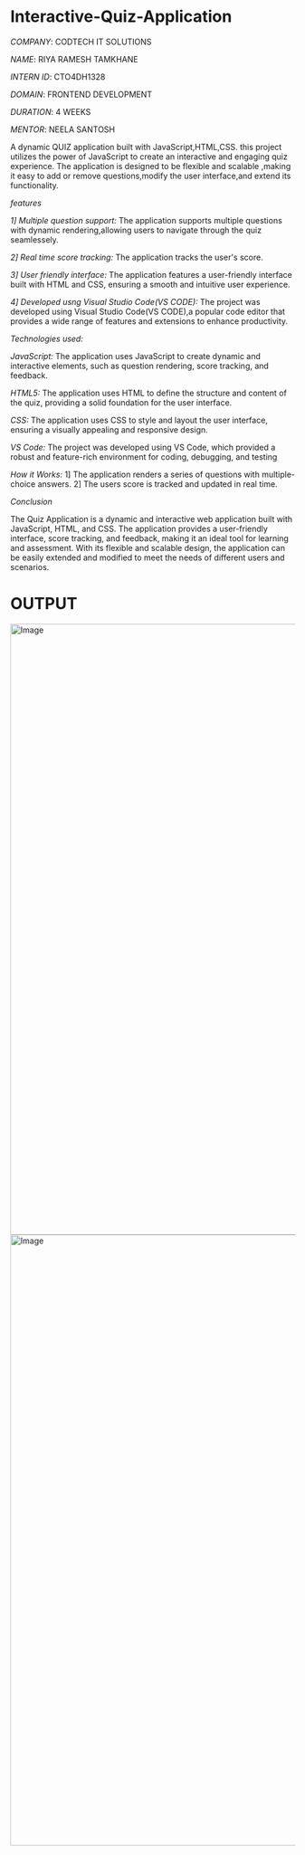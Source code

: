 # Interactive-Quiz-Application

*COMPANY*:  CODTECH IT SOLUTIONS

 *NAME*:  RIYA RAMESH TAMKHANE

*INTERN ID*: CTO4DH1328

*DOMAIN*:  FRONTEND DEVELOPMENT

*DURATION*:  4 WEEKS

*MENTOR*:  NEELA SANTOSH

A dynamic QUIZ application built with JavaScript,HTML,CSS.
this project utilizes the power of JavaScript to create an
interactive and engaging quiz experience. The application is
designed to be flexible and scalable ,making it easy to add or
remove questions,modify the user interface,and extend its functionality.

*features*

*1] Multiple question support:* 
The application supports multiple questions with dynamic rendering,allowing users to 
navigate through the quiz seamlessely.

*2] Real time score tracking:*
The application tracks the user's score.

*3] User friendly interface:*
The application features a user-friendly interface built with HTML and CSS,
ensuring a smooth and intuitive user experience.

*4] Developed usng Visual Studio Code(VS CODE):*
The project was developed using Visual Studio Code(VS CODE),a popular code editor that
provides a wide range of features and extensions  to enhance productivity.

*Technologies used:*

*JavaScript:* 
The application uses JavaScript to create dynamic and interactive elements, such as question rendering, score tracking, and feedback.

*HTML5:* 
The application uses HTML to define the structure and content of the quiz, providing a solid foundation for the user interface.

*CSS:* 
The application uses CSS to style and layout the user interface, ensuring a visually appealing and responsive design.

*VS Code:* 
The project was developed using VS Code, which provided a robust and feature-rich environment for coding, debugging, and testing

*How it Works:*
1] The application renders a series of questions with multiple-choice answers.
2] The users score is tracked and updated in real time.

*Conclusion*

The Quiz Application is a dynamic and interactive web application built with JavaScript, HTML, and CSS. The application 
provides a user-friendly interface, score tracking, and feedback, making it an ideal tool for learning and assessment.
With its flexible and scalable design, the application can be easily extended and modified to meet the needs of different users and scenarios.

# OUTPUT

<img width="1920" height="1080" alt="Image" src="https://github.com/user-attachments/assets/d5b37515-fa6f-4721-8cd5-6e4d7bcd6fc1" />

<img width="1920" height="1080" alt="Image" src="https://github.com/user-attachments/assets/36a25948-ee4a-4e7c-854f-b202ebcdb35d" />

